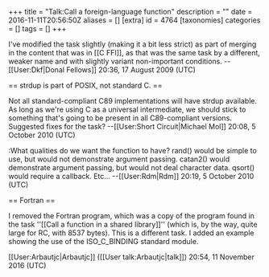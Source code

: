 +++
title = "Talk:Call a foreign-language function"
description = ""
date = 2016-11-11T20:56:50Z
aliases = []
[extra]
id = 4764
[taxonomies]
categories = []
tags = []
+++

I've modified the task slightly (making it a bit less strict) as part of merging in the content that was in [[C FFI]], as that was the same task by a different, weaker name and with slightly variant non-important conditions. --[[User:Dkf|Donal Fellows]] 20:36, 17 August 2009 (UTC)

== strdup is part of POSIX, not standard C. ==

Not all standard-compliant C89 implementations will have strdup available. As long as we're using C as a universal intermediate, we should stick to something that's going to be present in all C89-compliant versions. Suggested fixes for the task? --[[User:Short Circuit|Michael Mol]] 20:08, 5 October 2010 (UTC)

:What qualities do we want the function to have?  rand() would be simple to use, but would not demonstrate argument passing.  catan2() would demonstrate argument passing, but would not deal character data.  qsort() would require a callback.  Etc... --[[User:Rdm|Rdm]] 20:19, 5 October 2010 (UTC)

== Fortran ==

I removed the Fortran program, which was a copy of the program found in the task ''[[Call a function in a shared library]]'' (which is, by the way, quite large for RC, with 8537 bytes). This is a different task. I added an example showing the use of the ISO_C_BINDING standard module.

[[User:Arbautjc|Arbautjc]] ([[User talk:Arbautjc|talk]]) 20:54, 11 November 2016 (UTC)
